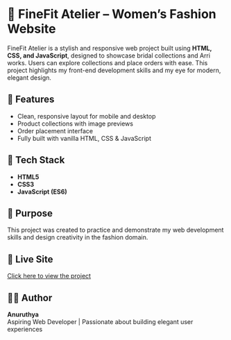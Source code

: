 # 🧵 FineFit Atelier – Women’s Fashion Website

FineFit Atelier is a stylish and responsive web project built using **HTML, CSS, and JavaScript**, designed to showcase bridal collections and Arri works. Users can explore collections and place orders with ease. This project highlights my front-end development skills and my eye for modern, elegant design.

## 🌟 Features
- Clean, responsive layout for mobile and desktop
- Product collections with image previews
- Order placement interface
- Fully built with vanilla HTML, CSS & JavaScript

## 📁 Tech Stack
- **HTML5**
- **CSS3**
- **JavaScript (ES6)**

## 🎯 Purpose
This project was created to practice and demonstrate my web development skills and design creativity in the fashion domain.

## 🚀 Live Site
[Click here to view the project](https://anuruthya.neocities.org/FineFit%20Atlier/)

## 👩‍💻 Author
**Anuruthya**  
Aspiring Web Developer | Passionate about building elegant user experiences
